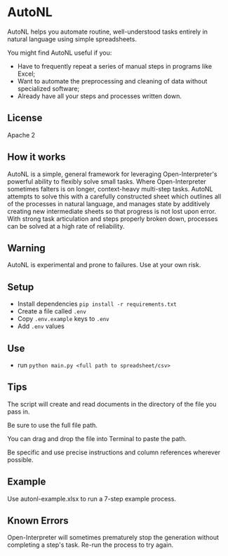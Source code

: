 # AutoNL

AutoNL helps you automate routine, well-understood tasks entirely in natural language using simple spreadsheets. 

You might find AutoNL useful if you:
   * Have to frequently repeat a series of manual steps in programs like Excel; 
   * Want to automate the preprocessing and cleaning of data without specialized software;
   * Already have all your steps and processes written down.

## License 
Apache 2

## How it works

AutoNL is a simple, general framework for leveraging Open-Interpreter's powerful ability to flexibly solve small tasks. Where Open-Interpreter sometimes falters is on longer, context-heavy multi-step tasks. AutoNL attempts to solve this with a carefully constructed sheet which outlines all of the processes in natural language, and manages state by additively creating new intermediate sheets so that progress is not lost upon error. With strong task articulation and steps properly broken down, processes can be solved at a high rate of reliability. 

## Warning

AutoNL is experimental and prone to failures. Use at your own risk. 

## Setup

- Install dependencies `pip install -r requirements.txt`
- Create a file called `.env`
- Copy `.env.example` keys to `.env`
- Add `.env` values

## Use

- run `python main.py <full path to spreadsheet/csv>`

## Tips

The script will create and read documents in the directory of the file you pass in.

Be sure to use the full file path.

You can drag and drop the file into Terminal to paste the path.

Be specific and use precise instructions and column references wherever possible. 

## Example 

Use autonl-example.xlsx to run a 7-step example process.

## Known Errors

Open-Interpreter will sometimes prematurely stop the generation without completing a step's task. Re-run the process to try again.
